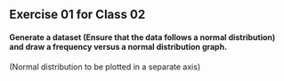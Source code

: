 ## Exercise 01 for Class 02

#### Generate a dataset (Ensure that the data follows a normal distribution) and draw a frequency versus a normal distribution graph.

(Normal distribution to be plotted in a separate axis)
